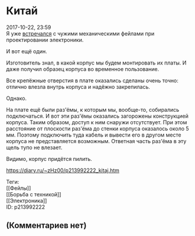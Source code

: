 Китай
=====

  
2017-10-22, 23:59  
 Я уже  [встречался](Чудо%20инженерной%20мысли)  с чужими механическими фейлами при проектировании электроники.   
   
 И вот ещё один.   
   
 Изготовитель знал, в какой корпус мы будем монтировать их платы. И даже получил образец корпуса во временное пользование.   
   
 Все крепёжные отверстия в плате оказались сделаны очень точно: отлично влезла внутрь корпуса и надёжно закрепилась.   
   
 Однако.   
   
 На плате ещё были раз'ёмы, к которым мы, вообще-то, собирались подключаться. И вот эти раз'ёмы оказались загорожены конструкцией корпуса. Таким образом, доступ к ним снаружи отсутствует. При этом расстояние от плоскости раз'ёма до стенки корпуса оказалось около 5 мм. Поэтому подключить туда кабель и вывести его в другом месте корпуса не представляется возможным. Ответная часть раз'ёма в эту щель тупо не влезает.   
   
 Видимо, корпус придётся пилить.   
  
<https://diary.ru/~zHz00/p213992222_kitaj.htm>  
  
Теги:  
[[Фейлы]]  
[[Борьба с техникой]]  
[[Электроника]]  
ID: p213992222  


(Комментариев нет)
------------------